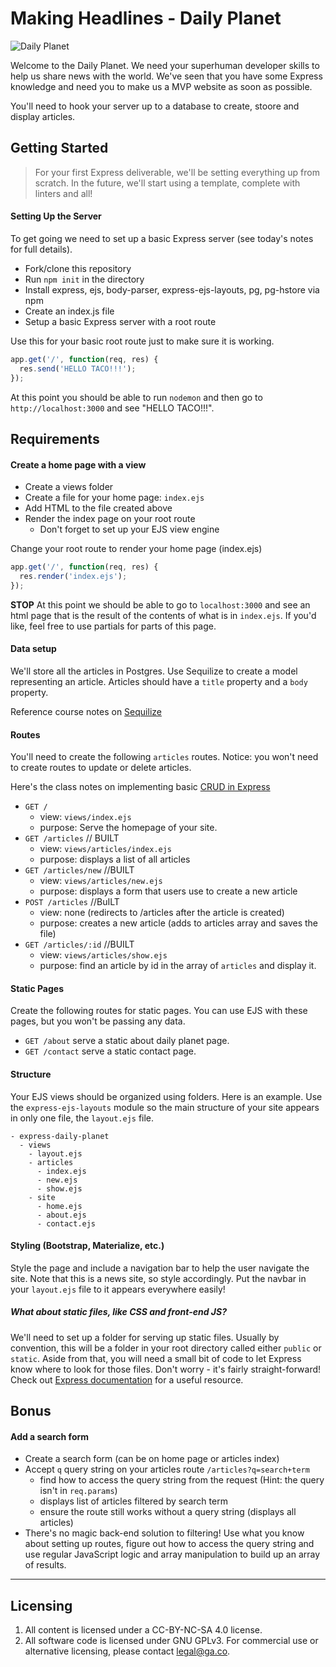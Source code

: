 # Making Headlines - Daily Planet

![Daily Planet](http://blogs.smithsonianmag.com/design/files/2013/06/first-daily-planet1.jpg)

Welcome to the Daily Planet. We need your superhuman developer skills to help us share news with the world. We've seen that you have some Express knowledge and need you to make us a MVP website as soon as possible.

You'll need to hook your server up to a database to create, stoore and display
articles.

## Getting Started

> For your first Express deliverable, we'll be setting everything up from
> scratch. In the future, we'll start using a template, complete with linters
> and all!

#### Setting Up the Server

To get going we need to set up a basic Express server (see today's notes for
full details).

* Fork/clone this repository
* Run `npm init` in the directory
* Install express, ejs, body-parser, express-ejs-layouts, pg, pg-hstore via npm
* Create an index.js file
* Setup a basic Express server with a root route

Use this for your basic root route just to make sure it is working.

```js
app.get('/', function(req, res) {
  res.send('HELLO TACO!!!');
});
```

At this point you should be able to run `nodemon` and then go to `http://localhost:3000` and see "HELLO TACO!!!".

## Requirements

#### Create a home page with a view

* Create a views folder
* Create a file for your home page: `index.ejs`
* Add HTML to the file created above
* Render the index page on your root route
  * Don't forget to set up your EJS view engine

Change your root route to render your home page (index.ejs)

```js
app.get('/', function(req, res) {
  res.render('index.ejs');
});
```

**STOP** At this point we should be able to go to `localhost:3000` and see an html page that is the result of the contents of what is in `index.ejs`. If you'd like, feel free to use partials for parts of this page.

#### Data setup

We'll store all the articles in Postgres. Use Sequilize to create a model
representing an article. Articles should have a `title` property and a `body`
property.

Reference course notes on [Sequilize](https://wdi_sea.gitbooks.io/notes/content/05-express/express-sequelize/readme.html)

#### Routes
You'll need to create the following `articles` routes. Notice: you won't need
to create routes to update or delete articles.

Here's the class notes on implementing basic [CRUD in Express](https://wdi_sea.gitbooks.io/notes/content/05-express/express-intro/05crudexpress.html)

* `GET /`
  * view: `views/index.ejs`
  * purpose: Serve the homepage of your site.
* `GET /articles` // BUILT
  * view: `views/articles/index.ejs`
  * purpose: displays a list of all articles
* `GET /articles/new` //BUILT
  * view: `views/articles/new.ejs`
  * purpose: displays a form that users use to create a new article
* `POST /articles` //BuILT
  * view: none (redirects to /articles after the article is created)
  * purpose: creates a new article (adds to articles array and saves the file)
* `GET /articles/:id` //BUILT
  * view: `views/articles/show.ejs`
  * purpose: find an article by id in the array of `articles` and display it.

#### Static Pages
Create the following routes for static pages. You can use EJS with these pages, but you won't be passing any data.

* `GET /about` serve a static about daily planet page.
* `GET /contact` serve a static contact page.

#### Structure

Your EJS views should be organized using folders. Here is an example.
Use the `express-ejs-layouts` module so the main structure of your site
appears in only one file, the `layout.ejs` file.

```
- express-daily-planet
  - views
    - layout.ejs
    - articles
      - index.ejs
      - new.ejs
      - show.ejs
    - site
      - home.ejs
      - about.ejs
      - contact.ejs
```

#### Styling (Bootstrap, Materialize, etc.)

Style the page and include a navigation bar to help the user navigate the site.
Note that this is a news site, so style accordingly. Put the navbar in your
`layout.ejs` file to it appears everywhere easily!

##### What about static files, like CSS and front-end JS?

We'll need to set up a folder for serving up static files. Usually by convention, this will be a folder in your root directory called either `public` or `static`. Aside from that, you will need a small bit of code to let Express know where to look for those files. Don't worry - it's fairly straight-forward! Check out [Express documentation](http://expressjs.com/starter/static-files.html) for a useful resource.

## Bonus

#### Add a search form

* Create a search form (can be on home page or articles index)
* Accept `q` query string on your articles route `/articles?q=search+term`
    * find how to access the query string from the request (Hint: the query isn't in `req.params`)
    * displays list of articles filtered by search term
    * ensure the route still works without a query string (displays all articles)
* There's no magic back-end solution to filtering! Use what you know about setting up routes, figure out how to access the query string and use regular JavaScript logic and array manipulation to build up an array of results.


---

## Licensing
1. All content is licensed under a CC-BY-NC-SA 4.0 license.
2. All software code is licensed under GNU GPLv3. For commercial use or alternative licensing, please contact legal@ga.co.
